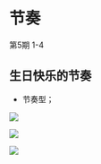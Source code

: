 # 节奏


第5期 1-4

## 生日快乐的节奏


*  节奏型；



![](assets/030/02/02/03-1647434299299.png)



![](assets/030/02/02/03-1647434208105.png)

![](assets/030/02/02/03-1647434243490.png)



